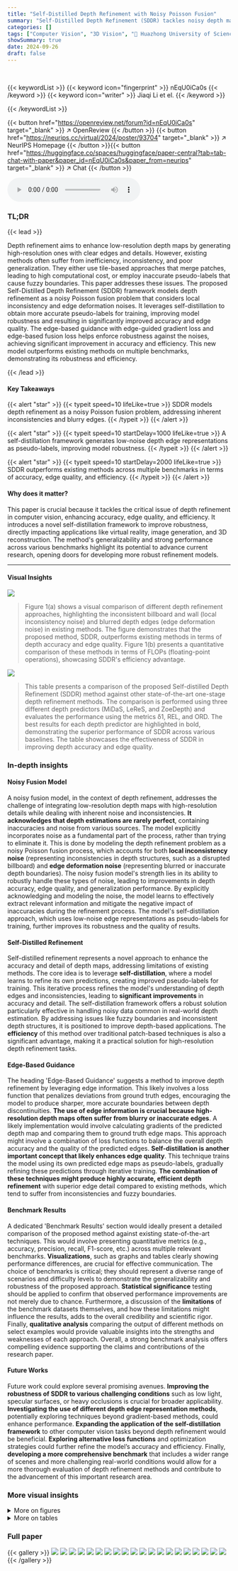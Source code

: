 ```yaml
---
title: "Self-Distilled Depth Refinement with Noisy Poisson Fusion"
summary: "Self-Distilled Depth Refinement (SDDR) tackles noisy depth maps via a novel noisy Poisson fusion approach, achieving significant improvements in depth accuracy and edge quality."
categories: []
tags: ["Computer Vision", "3D Vision", "🏢 Huazhong University of Science and Technology",]
showSummary: true
date: 2024-09-26
draft: false
---
```


<br>

{{< keywordList >}}
{{< keyword icon="fingerprint" >}} nEqU0iCa0s {{< /keyword >}}
{{< keyword icon="writer" >}} Jiaqi Li et el. {{< /keyword >}}
 
{{< /keywordList >}}

{{< button href="https://openreview.net/forum?id=nEqU0iCa0s" target="_blank" >}}
↗ OpenReview
{{< /button >}}
{{< button href="https://neurips.cc/virtual/2024/poster/93704" target="_blank" >}}
↗ NeurIPS Homepage
{{< /button >}}{{< button href="https://huggingface.co/spaces/huggingface/paper-central?tab=tab-chat-with-paper&paper_id=nEqU0iCa0s&paper_from=neurips" target="_blank" >}}
↗ Chat
{{< /button >}}



<audio controls>
    <source src="https://ai-paper-reviewer.com/nEqU0iCa0s/podcast.wav" type="audio/wav">
    Your browser does not support the audio element.
</audio>


### TL;DR


{{< lead >}}

Depth refinement aims to enhance low-resolution depth maps by generating high-resolution ones with clear edges and details. However, existing methods often suffer from inefficiency, inconsistency, and poor generalization. They either use tile-based approaches that merge patches, leading to high computational cost, or employ inaccurate pseudo-labels that cause fuzzy boundaries. This paper addresses these issues.  The proposed Self-Distilled Depth Refinement (SDDR) framework models depth refinement as a noisy Poisson fusion problem that considers local inconsistency and edge deformation noises.  It leverages self-distillation to obtain more accurate pseudo-labels for training, improving model robustness and resulting in significantly improved accuracy and edge quality.  The edge-based guidance with edge-guided gradient loss and edge-based fusion loss helps enforce robustness against the noises, achieving significant improvement in accuracy and efficiency. This new model outperforms existing methods on multiple benchmarks, demonstrating its robustness and efficiency.

{{< /lead >}}


#### Key Takeaways

{{< alert "star" >}}
{{< typeit speed=10 lifeLike=true >}} SDDR models depth refinement as a noisy Poisson fusion problem, addressing inherent inconsistencies and blurry edges. {{< /typeit >}}
{{< /alert >}}

{{< alert "star" >}}
{{< typeit speed=10 startDelay=1000 lifeLike=true >}} A self-distillation framework generates low-noise depth edge representations as pseudo-labels, improving model robustness. {{< /typeit >}}
{{< /alert >}}

{{< alert "star" >}}
{{< typeit speed=10 startDelay=2000 lifeLike=true >}} SDDR outperforms existing methods across multiple benchmarks in terms of accuracy, edge quality, and efficiency. {{< /typeit >}}
{{< /alert >}}

#### Why does it matter?
This paper is crucial because it tackles the critical issue of depth refinement in computer vision, enhancing accuracy, edge quality, and efficiency.  It introduces a novel self-distillation framework to improve robustness, directly impacting applications like virtual reality, image generation, and 3D reconstruction. The method's generalizability and strong performance across various benchmarks highlight its potential to advance current research, opening doors for developing more robust refinement models.

------
#### Visual Insights



![](https://ai-paper-reviewer.com/nEqU0iCa0s/figures_1_1.jpg)

> Figure 1(a) shows a visual comparison of different depth refinement approaches, highlighting the inconsistent billboard and wall (local inconsistency noise) and blurred depth edges (edge deformation noise) in existing methods.  The figure demonstrates that the proposed method, SDDR, outperforms existing methods in terms of depth accuracy and edge quality. Figure 1(b) presents a quantitative comparison of these methods in terms of FLOPs (floating-point operations), showcasing SDDR's efficiency advantage.





![](https://ai-paper-reviewer.com/nEqU0iCa0s/tables_6_1.jpg)

> This table presents a comparison of the proposed Self-distilled Depth Refinement (SDDR) method against other state-of-the-art one-stage depth refinement methods.  The comparison is performed using three different depth predictors (MiDaS, LeReS, and ZoeDepth) and evaluates the performance using the metrics δ1, REL, and ORD.  The best results for each depth predictor are highlighted in bold, demonstrating the superior performance of SDDR across various baselines. The table showcases the effectiveness of SDDR in improving depth accuracy and edge quality.





### In-depth insights


#### Noisy Fusion Model
A noisy fusion model, in the context of depth refinement, addresses the challenge of integrating low-resolution depth maps with high-resolution details while dealing with inherent noise and inconsistencies.  **It acknowledges that depth estimations are rarely perfect**, containing inaccuracies and noise from various sources. The model explicitly incorporates noise as a fundamental part of the process, rather than trying to eliminate it. This is done by modeling the depth refinement problem as a noisy Poisson fusion process, which accounts for both **local inconsistency noise** (representing inconsistencies in depth structures, such as a disrupted billboard) and **edge deformation noise** (representing blurred or inaccurate depth boundaries). The noisy fusion model's strength lies in its ability to robustly handle these types of noise, leading to improvements in depth accuracy, edge quality, and generalization performance.  By explicitly acknowledging and modeling the noise, the model learns to effectively extract relevant information and mitigate the negative impact of inaccuracies during the refinement process. The model's self-distillation approach, which uses low-noise edge representations as pseudo-labels for training, further improves its robustness and the quality of results.

#### Self-Distilled Refinement
Self-distilled refinement represents a novel approach to enhance the accuracy and detail of depth maps, addressing limitations of existing methods.  The core idea is to leverage **self-distillation**, where a model learns to refine its own predictions, creating improved pseudo-labels for training. This iterative process refines the model's understanding of depth edges and inconsistencies, leading to **significant improvements** in accuracy and detail.  The self-distillation framework offers a robust solution particularly effective in handling noisy data common in real-world depth estimation. By addressing issues like fuzzy boundaries and inconsistent depth structures, it is positioned to improve depth-based applications.  The **efficiency** of this method over traditional patch-based techniques is also a significant advantage, making it a practical solution for high-resolution depth refinement tasks.

#### Edge-Based Guidance
The heading 'Edge-Based Guidance' suggests a method to improve depth refinement by leveraging edge information.  This likely involves a loss function that penalizes deviations from ground truth edges, encouraging the model to produce sharper, more accurate boundaries between depth discontinuities. **The use of edge information is crucial because high-resolution depth maps often suffer from blurry or inaccurate edges**.  A likely implementation would involve calculating gradients of the predicted depth map and comparing them to ground truth edge maps. This approach might involve a combination of loss functions to balance the overall depth accuracy and the quality of the predicted edges. **Self-distillation is another important concept that likely enhances edge quality**.  This technique trains the model using its own predicted edge maps as pseudo-labels, gradually refining these predictions through iterative training. **The combination of these techniques might produce highly accurate, efficient depth refinement** with superior edge detail compared to existing methods, which tend to suffer from inconsistencies and fuzzy boundaries.

#### Benchmark Results
A dedicated 'Benchmark Results' section would ideally present a detailed comparison of the proposed method against existing state-of-the-art techniques.  This would involve presenting quantitative metrics (e.g., accuracy, precision, recall, F1-score, etc.) across multiple relevant benchmarks.  **Visualizations**, such as graphs and tables clearly showing performance differences, are crucial for effective communication.  The choice of benchmarks is critical; they should represent a diverse range of scenarios and difficulty levels to demonstrate the generalizability and robustness of the proposed approach.  **Statistical significance** testing should be applied to confirm that observed performance improvements are not merely due to chance.  Furthermore, a discussion of the **limitations** of the benchmark datasets themselves, and how these limitations might influence the results, adds to the overall credibility and scientific rigor.  Finally,  **qualitative analysis** comparing the output of different methods on select examples would provide valuable insights into the strengths and weaknesses of each approach.  Overall, a strong benchmark analysis offers compelling evidence supporting the claims and contributions of the research paper.

#### Future Works
Future work could explore several promising avenues. **Improving the robustness of SDDR to various challenging conditions** such as low light, specular surfaces, or heavy occlusions is crucial for broader applicability.  **Investigating the use of different depth edge representation methods**, potentially exploring techniques beyond gradient-based methods, could enhance performance.  **Expanding the application of the self-distillation framework** to other computer vision tasks beyond depth refinement would be beneficial.  **Exploring alternative loss functions** and optimization strategies could further refine the model’s accuracy and efficiency.  Finally, **developing a more comprehensive benchmark** that includes a wider range of scenes and more challenging real-world conditions would allow for a more thorough evaluation of depth refinement methods and contribute to the advancement of this important research area. 


### More visual insights

<details>
<summary>More on figures
</summary>


![](https://ai-paper-reviewer.com/nEqU0iCa0s/figures_3_1.jpg)

> This figure visually explains how depth prediction errors are modeled in the paper.  It uses two examples of high-quality depth maps as a baseline (ideal depth D*). The figure then shows how the predicted depth (D) deviates from this ideal, breaking down the error into two components: local inconsistency noise (εcons) representing inconsistencies in depth structures and edge deformation noise (εedge) showing blurred or inaccurate depth edges. The figure illustrates how the combination of these two noise types approximates the overall depth error (D - D*).


![](https://ai-paper-reviewer.com/nEqU0iCa0s/figures_4_1.jpg)

> This figure provides a visual overview of the Self-distilled Depth Refinement (SDDR) framework. It shows the process starting from the initial depth prediction and edge representation, through a coarse-to-fine refinement stage that generates accurate depth edges as pseudo-labels for self-distillation.  The refinement network (Nr) uses these pseudo-labels along with edge-based guidance (edge-guided gradient loss and edge-based fusion loss) to produce the final refined depth map with consistent structures and fine-grained edges.  The process incorporates a learnable soft mask (Ω) for high-frequency areas, balancing consistency and detail.


![](https://ai-paper-reviewer.com/nEqU0iCa0s/figures_5_1.jpg)

> This figure visualizes the steps involved in the coarse-to-fine edge refinement process of the SDDR framework. It shows how the initial depth and edge predictions are iteratively refined across multiple steps (s=0, 1, 2, 3). Each step involves partitioning the image into windows, refining the depth within each window, and generating a refined depth map and edge representation for the entire image. The process culminates in a final refined depth map and edge representation (Gs) that are used as pseudo-labels for self-distillation.


![](https://ai-paper-reviewer.com/nEqU0iCa0s/figures_7_1.jpg)

> This figure compares the performance of several one-stage depth refinement methods on real-world images.  The input is a low-resolution depth map from the LeReS [51] model. The figure shows the original image and the resulting depth maps from the LeReS model, the Kim et al. model, the GBDF model, and the proposed SDDR model. SDDR shows significant improvements in terms of depth map quality, particularly around edges and fine details, indicating better performance.


![](https://ai-paper-reviewer.com/nEqU0iCa0s/figures_7_2.jpg)

> This figure compares the performance of various two-stage depth refinement methods on natural scene images.  The top row shows an image of shelves with items, and the bottom row displays an image of ice-covered branches. Each column represents a different method: ZoeDepth (baseline), PatchFusion, Boost, and the proposed method (Ours).  The figure highlights that SDDR produces more accurate and consistent depth edges and structures compared to existing tile-based approaches.


![](https://ai-paper-reviewer.com/nEqU0iCa0s/figures_13_1.jpg)

> This figure visualizes the process of coarse-to-fine edge refinement in the SDDR framework. It shows how the low-resolution and high-resolution depth predictions are used to generate an initial refined depth map and edge representation. Then, through iterative refinement, the depth map and edge representation are further refined using window partitioning, which helps in achieving a balanced consistency and detail preservation. The final step shows the refined depth and edge representation (Gs), which serves as pseudo-labels for self-distillation.


![](https://ai-paper-reviewer.com/nEqU0iCa0s/figures_14_1.jpg)

> The figure compares the depth estimation results of the proposed method and Boost [25] with different inference resolutions. The proposed method uses an adaptive resolution adjustment technique, resulting in fewer artifacts compared to Boost [25], especially in the areas with complex scene structures. This shows the effectiveness of the proposed adaptive resolution strategy in handling diverse scenes.


![](https://ai-paper-reviewer.com/nEqU0iCa0s/figures_14_2.jpg)

> This figure shows how the edge-guided gradient loss (Lgrad) is calculated in the SDDR framework. It illustrates that Lgrad focuses mainly on high-frequency regions (Pn) identified through clustering,  while preserving consistency in flat areas. The pseudo-label Gs, representing depth edge information, is used to supervise the learning process in the high-frequency regions. This targeted approach enhances the accuracy of depth edges in detail-rich areas without compromising the overall consistency of the depth map.


![](https://ai-paper-reviewer.com/nEqU0iCa0s/figures_15_1.jpg)

> This figure visualizes the learnable region mask Ω and the pseudo-label Gs, before and after quantile sampling, to illustrate the edge-based fusion loss in the SDDR framework.  Different colors represent different ranges of pixel values. The alignment of Ω and Gs ensures a balance between consistency and detail in the refined depth map, leveraging the one-stage refinement process and the learnable soft mask's fine-grained feature fusion.


![](https://ai-paper-reviewer.com/nEqU0iCa0s/figures_15_2.jpg)

> This figure shows the architecture of the refinement network used in the SDDR framework.  It's a U-Net-like architecture with a shared encoder that processes both low and high-resolution depth map predictions from the depth predictor.  The encoder outputs are then fed into an attention-based feature interaction module to combine information from both resolutions.  This combined information, along with regional masks (Ω), are passed through a series of convolution blocks and feature fusion modules (FFM) before the final refined depth map is produced. The decoder part of the network progressively upsamples the features to the final output resolution.


![](https://ai-paper-reviewer.com/nEqU0iCa0s/figures_18_1.jpg)

> The figure shows the depth accuracy (δ1) and edge error (D³R) of the SDDR model during the self-distillation training process.  The x-axis represents the number of training iterations, while the y-axis shows the depth accuracy and edge error.  The plot demonstrates how the model's accuracy improves and its edge error decreases as the number of training iterations increases, showcasing the effectiveness of the self-distillation process in refining depth predictions.


![](https://ai-paper-reviewer.com/nEqU0iCa0s/figures_20_1.jpg)

> This figure compares the results of several depth refinement methods (LeReS, Kim et al., GBDF, and the proposed SDDR method) on natural scenes using LeReS as the depth predictor.  The qualitative results show that SDDR outperforms the other methods in terms of edge sharpness and detail. SDDR is particularly effective in capturing fine details, such as intricate branches, that other methods struggle to capture.


![](https://ai-paper-reviewer.com/nEqU0iCa0s/figures_20_2.jpg)

> This figure compares the performance of several two-stage depth refinement methods, including PatchFusion and Boost, against the proposed method (Ours) on various datasets.  The image shows RGB input images, along with the depth maps generated by each method. The proposed method demonstrates improved accuracy and detail, particularly near edges and fine details, suggesting better consistency and overall performance than the existing methods.


</details>




<details>
<summary>More on tables
</summary>


![](https://ai-paper-reviewer.com/nEqU0iCa0s/tables_7_1.jpg)
> This table presents a comparison of the proposed Self-distilled Depth Refinement (SDDR) method with several state-of-the-art one-stage depth refinement methods.  The comparison is done across three different depth prediction models (MiDaS [30], LeReS [51], and ZoeDepth [1]) using standard metrics for depth accuracy (δ1, REL) and edge quality (ORD). The boldfaced numbers highlight the best performance achieved by each depth predictor. This table demonstrates the effectiveness of SDDR compared to existing methods in terms of depth accuracy and edge quality for different depth estimation models.

![](https://ai-paper-reviewer.com/nEqU0iCa0s/tables_8_1.jpg)
> This table compares the generalization capabilities of different depth refinement methods on two real-world datasets: DIML and DIODE.  The models were evaluated in a zero-shot setting, meaning they were not trained on these specific datasets. The metrics used to evaluate performance include:   *   δ1↑: Depth accuracy  *   REL↓: Relative error  *   ORD↓: Ordinal error  *   D³R↓: Depth discontinuity disagreement ratio  Lower values for REL, ORD, and D³R indicate better performance.  The results demonstrate the relative improvements in generalization ability achieved by the proposed SDDR method compared to existing state-of-the-art techniques.

![](https://ai-paper-reviewer.com/nEqU0iCa0s/tables_8_2.jpg)
> This table presents a comparison of the proposed Self-distilled Depth Refinement (SDDR) method with several existing one-stage depth refinement methods.  The comparison is performed using three different depth predictors (MiDaS, LeReS, and ZoeDepth) on three datasets (Middlebury2021, Multiscopic, and Hypersim). The table shows the initial metrics (before refinement) for each depth predictor and the results after applying each refinement method. The best results for each depth predictor are highlighted in bold.

![](https://ai-paper-reviewer.com/nEqU0iCa0s/tables_18_1.jpg)
> This table compares the model efficiency (FLOPs, parameters, and inference time) of different depth refinement methods.  It categorizes methods into one-stage and two-stage approaches and shows that the proposed SDDR method is more efficient than others, especially the two-stage methods.

![](https://ai-paper-reviewer.com/nEqU0iCa0s/tables_18_2.jpg)
> This table presents the ablation study results performed on the Middlebury2021 dataset using the LeReS depth predictor.  It shows the impact of different components of the proposed Self-distilled Depth Refinement (SDDR) method by removing or modifying them and measuring the resulting changes in performance metrics (δ1↑, REL↓, ORD↓, D³R↓). Specifically, it investigates the effect of the coarse-to-fine edge refinement process (comparing different numbers of iterations), the edge-based guidance (removing or adding components of the loss function), and the training strategy (using the full training data or just a subset). The results demonstrate the contribution of each component to the overall performance improvement achieved by SDDR.

![](https://ai-paper-reviewer.com/nEqU0iCa0s/tables_19_1.jpg)
> This table compares the performance of the proposed Self-distilled Depth Refinement (SDDR) method against other state-of-the-art one-stage depth refinement methods.  The comparison is done using three different depth predictors (MiDaS [30], LeReS [51], and ZoeDepth [1]) to ensure fairness and generalizability.  The table presents several metrics, including the initial depth estimation metrics (before refinement) and metrics after refinement by each method. The best performance for each predictor is highlighted in boldface.

![](https://ai-paper-reviewer.com/nEqU0iCa0s/tables_19_2.jpg)
> This table compares the performance of SDDR against other one-stage depth refinement methods on three benchmark datasets (Middlebury2021, Multiscopic, and Hypersim) using three different depth predictors (MiDaS, LeReS, and ZoeDepth).  The metrics used are δ1, REL, and ORD, showing SDDR's superior accuracy and edge quality.

![](https://ai-paper-reviewer.com/nEqU0iCa0s/tables_19_3.jpg)
> This table compares the performance of the proposed Self-distilled Depth Refinement (SDDR) method against other state-of-the-art one-stage depth refinement methods.  The comparison is done using three different depth prediction models (MiDaS, LeReS, and ZoeDepth) as a baseline.  The table shows metrics for depth accuracy (δ1, REL, ORD) for each method and model combination.

</details>




### Full paper

{{< gallery >}}
<img src="https://ai-paper-reviewer.com/nEqU0iCa0s/1.png" class="grid-w50 md:grid-w33 xl:grid-w25" />
<img src="https://ai-paper-reviewer.com/nEqU0iCa0s/2.png" class="grid-w50 md:grid-w33 xl:grid-w25" />
<img src="https://ai-paper-reviewer.com/nEqU0iCa0s/3.png" class="grid-w50 md:grid-w33 xl:grid-w25" />
<img src="https://ai-paper-reviewer.com/nEqU0iCa0s/4.png" class="grid-w50 md:grid-w33 xl:grid-w25" />
<img src="https://ai-paper-reviewer.com/nEqU0iCa0s/5.png" class="grid-w50 md:grid-w33 xl:grid-w25" />
<img src="https://ai-paper-reviewer.com/nEqU0iCa0s/6.png" class="grid-w50 md:grid-w33 xl:grid-w25" />
<img src="https://ai-paper-reviewer.com/nEqU0iCa0s/7.png" class="grid-w50 md:grid-w33 xl:grid-w25" />
<img src="https://ai-paper-reviewer.com/nEqU0iCa0s/8.png" class="grid-w50 md:grid-w33 xl:grid-w25" />
<img src="https://ai-paper-reviewer.com/nEqU0iCa0s/9.png" class="grid-w50 md:grid-w33 xl:grid-w25" />
<img src="https://ai-paper-reviewer.com/nEqU0iCa0s/10.png" class="grid-w50 md:grid-w33 xl:grid-w25" />
<img src="https://ai-paper-reviewer.com/nEqU0iCa0s/11.png" class="grid-w50 md:grid-w33 xl:grid-w25" />
<img src="https://ai-paper-reviewer.com/nEqU0iCa0s/12.png" class="grid-w50 md:grid-w33 xl:grid-w25" />
<img src="https://ai-paper-reviewer.com/nEqU0iCa0s/13.png" class="grid-w50 md:grid-w33 xl:grid-w25" />
<img src="https://ai-paper-reviewer.com/nEqU0iCa0s/14.png" class="grid-w50 md:grid-w33 xl:grid-w25" />
<img src="https://ai-paper-reviewer.com/nEqU0iCa0s/15.png" class="grid-w50 md:grid-w33 xl:grid-w25" />
<img src="https://ai-paper-reviewer.com/nEqU0iCa0s/16.png" class="grid-w50 md:grid-w33 xl:grid-w25" />
<img src="https://ai-paper-reviewer.com/nEqU0iCa0s/17.png" class="grid-w50 md:grid-w33 xl:grid-w25" />
<img src="https://ai-paper-reviewer.com/nEqU0iCa0s/18.png" class="grid-w50 md:grid-w33 xl:grid-w25" />
<img src="https://ai-paper-reviewer.com/nEqU0iCa0s/19.png" class="grid-w50 md:grid-w33 xl:grid-w25" />
<img src="https://ai-paper-reviewer.com/nEqU0iCa0s/20.png" class="grid-w50 md:grid-w33 xl:grid-w25" />
{{< /gallery >}}